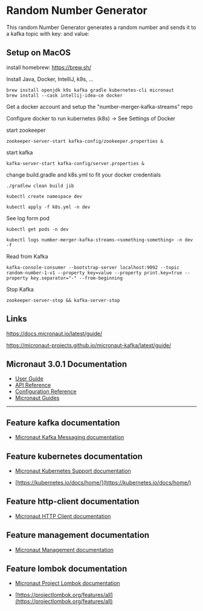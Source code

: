 # Random Number Generator

This random Number Generator generates a random number and sends it to a kafka topic with key: <number of created messages> and value: <random number as string>

## Setup on MacOS

install homebrew: https://brew.sh/

Install Java, Docker, IntelliJ, k9s, ...

    brew install openjdk k9s kafka gradle kubernetes-cli micronaut
    brew install --cask intellij-idea-ce docker
    
Get a docker account and setup the "number-merger-kafka-streams" repo

Configure docker to run kubernetes (k8s) -> See Settings of Docker

start zookeeper

    zookeeper-server-start kafka-config/zookeeper.properties &

start kafka
    
    kafka-server-start kafka-config/server.properties &


change build.gradle and k8s.yml to fit your docker credentials

    ./gradlew clean build jib

    kubectl create namespace dev

    kubectl apply -f k8s.yml -n dev
    
See log form pod

    kubectl get pods -n dev
    
    kubectl logs number-merger-kafka-streams-<something-something> -n dev -f

Read from Kafka

    kafka-console-consumer --bootstrap-server localhost:9092 --topic random-number-1-v1 --property key=value --property print.key=true --property key.separator="-" --from-beginning

Stop Kafka

    zookeeper-server-stop && kafka-server-stop
    
    
## Links 

https://docs.micronaut.io/latest/guide/

https://micronaut-projects.github.io/micronaut-kafka/latest/guide/


## Micronaut 3.0.1 Documentation

- [User Guide](https://docs.micronaut.io/3.0.1/guide/index.html)
- [API Reference](https://docs.micronaut.io/3.0.1/api/index.html)
- [Configuration Reference](https://docs.micronaut.io/3.0.1/guide/configurationreference.html)
- [Micronaut Guides](https://guides.micronaut.io/index.html)
---

## Feature kafka documentation

- [Micronaut Kafka Messaging documentation](https://micronaut-projects.github.io/micronaut-kafka/latest/guide/index.html)

## Feature kubernetes documentation

- [Micronaut Kubernetes Support documentation](https://micronaut-projects.github.io/micronaut-kubernetes/latest/guide/index.html)

- [https://kubernetes.io/docs/home/](https://kubernetes.io/docs/home/)

## Feature http-client documentation

- [Micronaut HTTP Client documentation](https://docs.micronaut.io/latest/guide/index.html#httpClient)

## Feature management documentation

- [Micronaut Management documentation](https://docs.micronaut.io/latest/guide/index.html#management)

## Feature lombok documentation

- [Micronaut Project Lombok documentation](https://docs.micronaut.io/latest/guide/index.html#lombok)

- [https://projectlombok.org/features/all](https://projectlombok.org/features/all)

